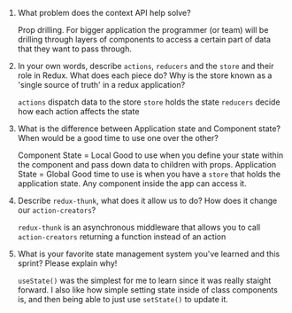 1. What problem does the context API help solve?

   Prop drilling. For bigger application the programmer (or team) will be drilling through layers of components to access a certain part of data that they want to pass through.

2. In your own words, describe `actions`, `reducers` and the `store` and their role in Redux. What does each piece do? Why is the store known as a 'single source of truth' in a redux application?

   `actions` dispatch data to the store
   `store` holds the state
   `reducers` decide how each action affects the state

3. What is the difference between Application state and Component state? When would be a good time to use one over the other?

   Component State = Local
   Good to use when you define your state within the component and pass down data to children with props.
   Application State = Global
   Good time to use is when you have a `store` that holds the application state. Any component inside the app can access it.

4. Describe `redux-thunk`, what does it allow us to do? How does it change our `action-creators`?

   `redux-thunk` is an asynchronous middleware that allows you to call `action-creators`
   returning a function instead of an action

5. What is your favorite state management system you've learned and this sprint? Please explain why!

   `useState()` was the simplest for me to learn since it was really staight forward.
   I also like how simple setting state inside of class components is, and then being able
   to just use `setState()` to update it.
